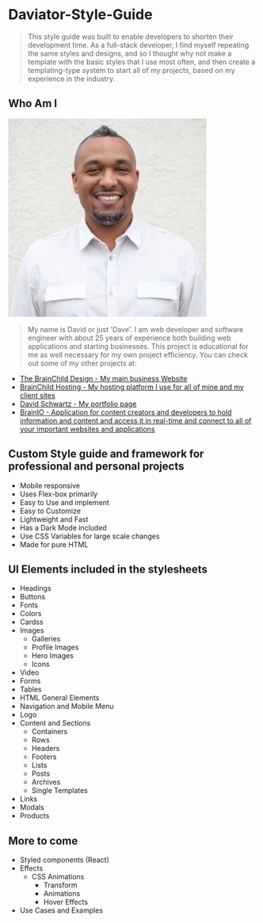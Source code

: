# Daviator-Style-Guide

> This style guide was built to enable developers to shorten their development time. As a full-stack developer, I find myself repeating the same styles and designs, and so I thought why not make a template with the basic styles that I use most often, and then create a templating-type system to start all of my projects, based on my experience in the industry.

## Who Am I
![David Schwartz Profile Image](https://github.com/Brainchild13/Daviator-Style-Guide/blob/main/images/content-images/david%20profile%20pic400.jpg?raw=true)

> My name is David or just 'Dave'. I am web developer and software engineer with about 25 years of experience both building web applications and starting businesses. This project is educational for me as well necessary for my own project efficiency. You can check out some of my other projects at:

- [The BrainChild Design - My main business Website](https://www.brainchilddesign.com)
- [BrainChild Hosting - My hosting platform I use for all of mine and my client sites](https://www.brainchildhosting.com)
- [David Schwartz - My portfolio page](https://davidschwartz.biz)
- [BrainIO - Application for content creators and developers to hold information and content and access it in real-time and connect to all of your important websites and applications](https://Brainio.org)
## Custom Style guide and framework for professional and personal projects 
- Mobile responsive
- Uses Flex-box primarily
- Easy to Use and implement
- Easy to Customize
- Lightweight and Fast
- Has a Dark Mode included
- Use CSS Variables for large scale changes
- Made for pure HTML

## UI Elements included in the stylesheets
- Headings
- Buttons
- Fonts
- Colors
- Cardss
- Images
    - Galleries
    - Profile Images
    - Hero Images
    - Icons
- Video
- Forms
- Tables
- HTML General Elements
- Navigation and Mobile Menu
- Logo
- Content and Sections
    - Containers
    - Rows
    - Headers
    - Footers
    - Lists
    - Posts
    - Archives
    - Single Templates
- Links
- Modals
- Products

## More to come
- Styled components (React)
- Effects
    - CSS Animations
        - Transform
        - Animations
        - Hover Effects
- Use Cases and Examples


